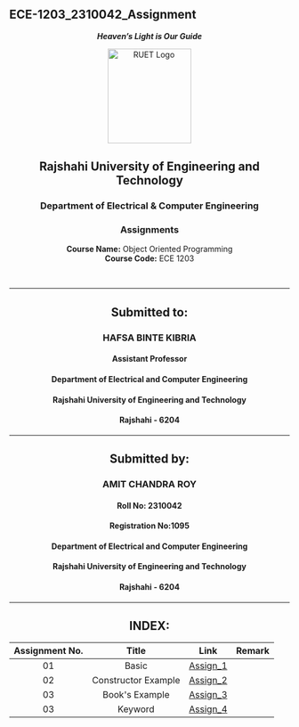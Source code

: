 ## ECE-1203_2310042_Assignment
<div align="center">
  
_**Heaven’s Light is Our Guide**_
</div>

<p align="center">
  <img src="https://github.com/user-attachments/assets/18531be8-2a84-4bea-9027-5f1c40549dfa" alt="RUET Logo" style="width:150px;height:170px;">
</p>

<div align="center">
  
  ## **Rajshahi University of Engineering and Technology** <br> 
  ### **Department of Electrical & Computer Engineering**
  ### **Assignments**<br>
  **Course Name:** Object Oriented Programming <br>
  **Course Code:** ECE 1203
</div>
<br>
<div align="center">

---  
##  Submitted to: 

### **HAFSA BINTE KIBRIA**
#### Assistant Professor
#### Department of Electrical and Computer Engineering
#### Rajshahi University of Engineering and Technology
#### Rajshahi - 6204

---

## Submitted by:

### **AMIT CHANDRA ROY**
#### Roll No: 2310042
#### Registration No:1095
#### Department of Electrical and Computer Engineering
#### Rajshahi University of Engineering and Technology
#### Rajshahi - 6204

---
</div>

<div align="center">

## INDEX:
| Assignment No. | Title | Link | Remark |
| :---: | :---: | :---: | :----: |
| 01 | Basic |[Assign_1](https://github.com/Amit2310042/ECE-1203/blob/main/Asspgn_1.md)
| 02 | Constructor Example |[Assign_2](https://github.com/Amit2310042/ECE-1203/blob/main/Assign_2.md)
| 03 | Book's Example |[Assign_3](https://github.com/Amit2310042/ECE-1203/blob/main/Assign_3.md)
| 03 | Keyword |[Assign_4](https://github.com/Amit2310042/ECE-1203/blob/main/Assign_4.md)
